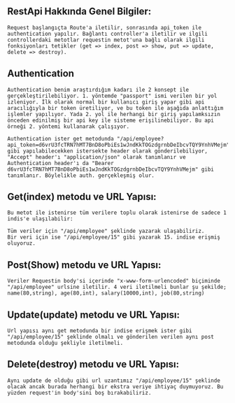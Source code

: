 ## RestApi Hakkında Genel Bilgiler:

    Request başlangıçta Route'a iletilir, sonrasında api_token ile authentication yapılır. Bağlantı controller'a iletilir ve ilgili controllerdaki metotlar requestin metot'una bağlı olarak ilgili fonksiyonları tetikler (get => index, post => show, put => update, delete => destroy).

## Authentication

    Authentication benim araştırdığım kadarı ile 2 konsept ile gerçekleştirilebiliyor. 1. yöntemde "passport" ismi verilen bir yol izleniyor. İlk olarak normal bir kullanıcı giriş yapar gibi api aracılığıyla bir token üretiliyor, ve bu token ile aşağıda anlattığım işlemler yapılıyor. Yada 2. yol ile herhangi bir giriş yapılamksızın önceden edinilmiş bir api key ile sisteme erişilinebiliyor. Bu api örneği 2. yöntemi kullanarak çalışıyor.

    Authentication ister get metodunda "/api/employee?api_token=d6vrU3fcTRN7hMT7BnD8oPbiEs1wJndKkTOGzdgrnbDeIbcvTQY9YnhVMejm" gibi yapılabilecekken istersekte header olarak gönderilebiliyor, "Accept" header'ı "application/json" olarak tanımlanır ve Authentication header'ı da "Bearer d6vrU3fcTRN7hMT7BnD8oPbiEs1wJndKkTOGzdgrnbDeIbcvTQY9YnhVMejm" gibi tanımlanır. Böylelikle auth. gerçekleşmiş olur.

## Get(index) metodu ve URL Yapısı:

    Bu metot ile istenirse tüm verilere toplu olarak istenirse de sadece 1 indis'e ulaşılabilir:
    
    Tüm veriler için "/api/employee" şeklinde yazarak ulaşabiliriz.
    Bir veri için ise "/api/employee/15" gibi yazarak 15. indise erişmiş oluyoruz.

## Post(Show) metodu ve URL Yapısı:

    Veriler Requestin body'si içerinde "x-www-form-urlencoded" biçiminde "/api/employee" urlsine iletilir. 4 veri iletilmeli bunlar şu şekilde; name(80,string), age(80,int), salary(10000,int), job(80,string)

## Update(update) metodu ve URL Yapısı:

    Url yapısı aynı get metodunda bir indise erişmek ister gibi "/api/employee/15" şeklinde olmalı ve gönderilen verilen aynı post metodunda olduğu şekliyle iletilmeli.

## Delete(destroy) metodu ve URL Yapısı:

    Aynı update de olduğu gibi url uzantımız "/api/employee/15" şeklinde olacak ancak burada herhangi bir ekstra veriye ihtiyaç duymuyoruz. Bu yüzden request'in body'sini boş bırakabiliriz.
      
